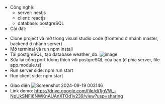 * Công nghệ:
  - server: nestjs
  - client: reactjs
  - database: postgreSQL
* Cài đặt:
 - Clone project và mở trong visual studio code (frontend ở nhánh master, backend ở nhánh server)
 - Mở terminal và run npm install
 - Tải postgreSQL, tạo database weather_db.
  ![image](https://github.com/user-attachments/assets/ef95f063-e9fb-40ae-a05a-18ee1f798ae1)
 - Sửa lại cổng port tương thích với postgreSQL của bạn (ở phía server, file app.module.ts)
 - Run server side: npm run start
 - Run client side: npm start
* Giao diện 
![Screenshot 2024-09-19 003146](https://github.com/user-attachments/assets/fbb3ab8f-3e26-4407-a16d-d9eddb7b6337)
* Link demo: https://drive.google.com/file/d/1jgVW_-NpUkSNFi6NWKnAUAnXTOd1y239/view?usp=sharing

